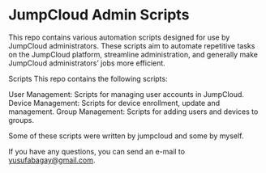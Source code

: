 # JumpCloud Admin Scripts
This repo contains various automation scripts designed for use by JumpCloud administrators. These scripts aim to automate repetitive tasks on the JumpCloud platform, streamline administration, and generally make JumpCloud administrators’ jobs more efficient.

Scripts
This repo contains the following scripts:

User Management: Scripts for managing user accounts in JumpCloud.
Device Management: Scripts for device enrollment, update and management.
Group Management: Scripts for adding users and devices to groups.

Some of these scripts were written by jumpcloud and some by myself.

If you have any questions, you can send an e-mail to yusufabagay@gmail.com.
